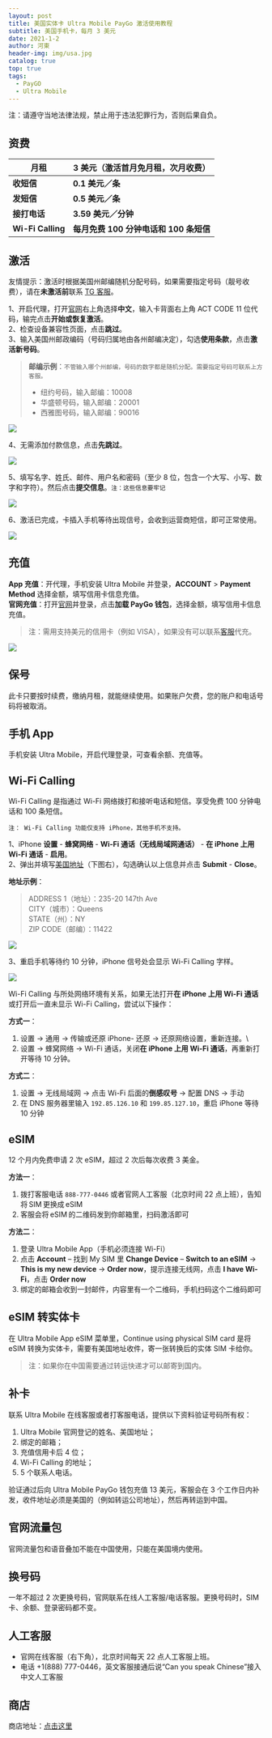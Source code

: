 ```yaml
---
layout: post
title: 美国实体卡 Ultra Mobile PayGo 激活使用教程
subtitle: 美国手机卡，每月 3 美元
date: 2021-1-2
author: 河東
header-img: img/usa.jpg
catalog: true
top: true
tags:
  - PayGO
  - Ultra Mobile
---
```


注：请遵守当地法律法规，禁止用于违法犯罪行为，否则后果自负。

## 资费



| 月租 | 3 美元（激活首月免月租，次月收费） |  
|---|---|
| **收短信** | **0.1 美元／条** |  
| **发短信** | **0.5 美元／条** |  
| **接打电话** | **3.59 美元／分钟** |   
| **Wi-Fi Calling** | **每月免费 100 分钟电话和 100 条短信** | 


## 激活

友情提示：激活时根据美国州邮编随机分配号码，如果需要指定号码（靓号收费），请在**未激活前**联系 [TG 客服](https://ssnhd.github.io/2023/03/19/store/)。

1、开启代理，打开[官网](https://my.ultramobile.com/paygo/activation)右上角选择**中文**，输入卡背面右上角 ACT CODE 11 位代码，输完点击**开始或恢复激活**。\
2、检查设备兼容性页面，点击**跳过**。\
3、输入美国州邮政编码（号码归属地由各州邮编决定），勾选**使用条款**，点击**激活新号码**。

>**邮编示例**：`不管输入哪个州邮编，号码的数字都是随机分配。需要指定号码可联系上方客服。`
>- 纽约号码，输入邮编：10008
>- 华盛顿号码，输入邮编：20001
>- 西雅图号码，输入邮编：90016

![](https://i.imgur.com/fJEx4vH.png)

4、无需添加付款信息，点击**先跳过**。

![](https://i.imgur.com/ET05Fz4.png)

5、填写名字、姓氏、邮件、用户名和密码（至少 8 位，包含一个大写、小写、数字和字符）。然后点击**提交信息**。`注：这些信息要牢记`

![](https://i.imgur.com/VZOvijw.png)

6、激活已完成，卡插入手机等待出现信号，会收到运营商短信，即可正常使用。

![](https://i.imgur.com/PHL1Emr.png)

## 充值

**App 充值**：开代理，手机安装 Ultra Mobile 并登录，**ACCOUNT** > **Payment Method** 选择金额，填写信用卡信息充值。\
**官网充值**：打开[官网](https://my.ultramobile.com/account/paygo)并登录，点击**加载 PayGo 钱包**，选择金额，填写信用卡信息充值。

>注：需用支持美元的信用卡（例如 VISA），如果没有可以联系[客服](https://ssnhd.github.io/2023/03/19/store/)代充。

![](https://i.imgur.com/Kd8ojXK.png)

## 保号
此卡只要按时续费，缴纳月租，就能继续使用。如果账户欠费，您的账户和电话号码将被取消。

## 手机 App
手机安装 Ultra Mobile，开启代理登录，可查看余额、充值等。

## Wi-Fi Calling
Wi-Fi Calling 是指通过 Wi-Fi 网络拨打和接听电话和短信。享受免费 100 分钟电话和 100 条短信。

`注： Wi-Fi Calling 功能仅支持 iPhone，其他手机不支持。`

1、iPhone **设置** - **蜂窝网络** - **Wi-Fi 通话（无线局域网通话）** - **在 iPhone 上用 Wi-Fi 通话** - **启用**。\
2、弹出并填写[美国地址](https://www.google.com/maps)（下图右），勾选确认以上信息并点击 **Submit** - **Close**。


**地址示例**：
>ADDRESS 1（地址）：235-20 147th Ave\
>CITY（城市）：Queens\
>STATE（州）：NY\
>ZIP CODE（邮编）：11422

![](https://i.imgur.com/7txbPjG.jpg)

3、重启手机等待约 10 分钟，iPhone 信号处会显示 Wi-Fi Calling 字样。

![](https://i.imgur.com/4640m95.jpg)

Wi-Fi Calling 与所处网络环境有关系，如果无法打开**在 iPhone 上用 Wi-Fi 通话**或打开后一直未显示 Wi-Fi Calling，尝试以下操作：

**方式一**：
1. 设置 → 通用 → 传输或还原 iPhone- 还原 → 还原网络设置，重新连接。\
2. 设置 → 蜂窝网络 → Wi-Fi 通话，关闭**在 iPhone 上用 Wi-Fi 通话**，再重新打开等待 10 分钟。

**方式二**：
1. 设置 → 无线局域网 → 点击 Wi-Fi 后面的**倒感叹号** → 配置 DNS → 手动
2. 在 DNS 服务器里输入 `192.85.126.10` 和 `199.85.127.10`，重启 iPhone 等待 10 分钟

## eSIM

12 个月内免费申请 2 次 eSIM，超过 2 次后每次收费 3 美金。

**方法一**：

1. 拨打客服电话 `888-777-0446` 或者官网人工客服（北京时间 22 点上班），告知将 SIM 更换成 eSIM
2. 客服会将 eSIM 的二维码发到你邮箱里，扫码激活即可

**方法二**：

1. 登录 Ultra Mobile App（手机必须连接 Wi-Fi）
2. 点击 **Account** – 找到 My SIM 里 **Change Device** – **Switch to an eSIM** → **This is my new device** → **Order now**，提示连接无线网，点击 **I have Wi-Fi**，点击 **Order now**
3. 绑定的邮箱会收到一封邮件，内容里有一个二维码，手机扫码这个二维码即可

## eSIM 转实体卡
在 Ultra Mobile App eSIM 菜单里，Continue using physical SIM card 是将 eSIM 转换为实体卡，需要有美国地址收件，寄一张转换后的实体 SIM 卡给你。
>注：如果你在中国需要通过转运快递才可以邮寄到国内。

## 补卡
联系 Ultra Mobile 在线客服或者打客服电话，提供以下资料验证号码所有权：

1. Ultra Mobile 官网登记的姓名、美国地址；
2. 绑定的邮箱；
3. 充值信用卡后 4 位；
4. Wi-Fi Calling 的地址；
5. 5 个联系人电话。

验证通过后向 Ultra Mobile PayGo 钱包充值 13 美元，客服会在 3 个工作日内补发，收件地址必须是美国的（例如转运公司地址），然后再转运到中国。

## 官网流量包
官网流量包和语音叠加不能在中国使用，只能在美国境内使用。

## 换号码
一年不超过 2 次更换号码，官网联系在线人工客服/电话客服。更换号码时，SIM 卡、余额、登录密码都不变。

## 人工客服
- 官网在线客服（右下角），北京时间每天 22 点人工客服上班。
- 电话 +1(888) 777-0446，英文客服接通后说“Can you speak Chinese”接入中文人工客服

## 商店

商店地址：[点击这里](https://ssnhd.github.io/2023/03/19/store/)
